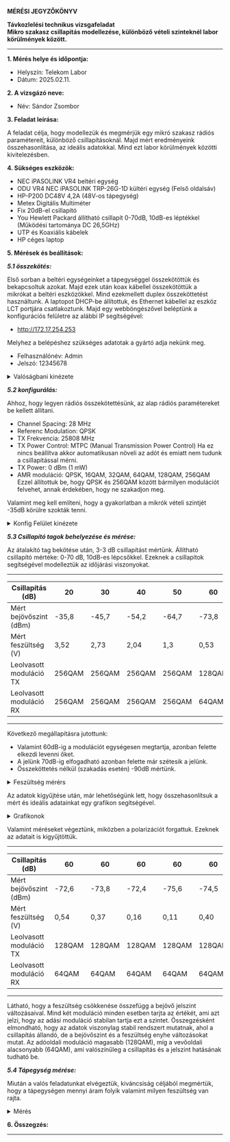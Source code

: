**MÉRÉSI JEGYZŐKÖNYV**

**Távkozlelési technikus vizsgafeladat**  
**Mikro szakasz csillapitás modellezése, különböző vételi szinteknél labor körülmények között.**

---

**1. Mérés helye és időpontja:**  
- Helyszín: Telekom Labor
- Dátum: 2025.02.11.


**2. A vizsgázó neve:**  
- Név: Sándor Zsombor

**3. Feladat leírása:**

A feladat célja, hogy modellezük és megmérjük egy mikró szakasz rádiós paramétereit, különböző csillapításoknál. Majd mért eredményeink összehasonlítása, az ideális adatokkal. Mind ezt labor körülmények közötti kivitelezésben.

**4. Sükséges eszközök:**  

- NEC iPASOLINK VR4 beltéri egység
- ODU VR4 NEC iPASOLINK TRP-26G-1D kültéri egység (Felső oldalsáv)
- HP-P200 DC48V 4,2A (48V-os tápegység)
- Metex Digitális Multiméter
- Fix 20dB-el csillapító
- You Hewlett Packard állítható csillapít 0-70dB, 10dB-es léptékkel (Működési tartománya DC 26,5GHz)
- UTP és Koaxiális kábelek
- HP céges laptop

**5. Mérések és beállítások:**

***5.1 összekötés:***

Első sorban a beltéri egységeinket a tápegységgel összekötöttük és bekapcsoltuk azokat. Majd ezek után koax kábellel összekötöttük a mikrókat a beltéri eszközökkel. Mind ezekmellett duplex összeköttetést használtunk. A laptopot DHCP-be állítottuk, és Ethernet kábellel az eszköz LCT portjára csatlakoztunk. Majd egy webböngészővel beléptünk a konfigurációs felületre az alábbi IP segítségével: 
- http://172.17.254.253

Melyhez a belépéshez szükséges adatotak a gyártó adja nekünk meg. 
- Felhasználónév: Admin
- Jelszó: 12345678

<details>
    <summary>Valóságbani kinézete</summary>
    <img src="https://github.com/user-attachments/assets/761d868a-cb39-4578-9085-0caafe8cc76a" width="640" height="360">
</details>

***5.2 konfigurálás:***

Ahhoz, hogy legyen rádiós összekötettésünk, az alap rádiós paramétereket be kellett állítani.
- Channel Spacing: 28 MHz
- Referenc Modulation: QPSK
- TX Frekvencia: 25808 MHz
- TX Power Control: MTPC (Manual Transmission Power Control) 
Ha ez nincs beállítva akkor automatikusan növeli az adót és emiatt nem tudunk a csillapítással mérni.
- TX Power: 0 dBm (1 mW)
- AMR moduláció: QPSK, 16QAM, 32QAM, 64QAM, 128QAM, 256QAM
Ezzel állítottuk be, hogy QPSK és 256QAM között bármilyen modulációt felvehet, annak érdekében, hogy ne szakadjon meg.

Valamint meg kell említeni, hogy a gyakorlatban a mikrók vételi szintjét -35dB körülre szokták tenni.

<details>
    <summary>Konfig Felület kinézete</summary>
    <img src="https://github.com/user-attachments/assets/52572cab-e8b9-42c6-a755-cb0a3275f356" width="640" height="360">
</details>

***5.3 Csillapító tagok behelyezése és mérése:***

Az átalakító tag bekötése után, 3-3 dB csillapítást mértünk. Állítható csillapító mértéke: 0-70 dB, 10dB-es lépcsőkkel. Ezeknek a csillapítok segítségével modelleztük az időjárási viszonyokat.

---

| Csillapítás (dB) | 20   | 30   | 40   | 50   | 60   | 70   |
|----------------|------|------|------|------|------|------|
| Mért bejövőszint (dBm) | -35,8 | -45,7 | -54,2 | -64,7 | -73,8 | -84,1 |
| Mért feszültség (V) | 3,52  | 2,73  | 2,04  | 1,3   | 0,53  | 0,06  |
| Leolvasott moduláció TX | 256QAM | 256QAM | 256QAM | 256QAM | 128QAM | QPSK |
| Leolvasott moduláció RX | 256QAM | 256QAM | 256QAM | 256QAM | 64QAM  | QPSK |

---

Következő megállapításra jutottunk:
- Valamint 60dB-ig a modulációt egységesen megtartja, azonban felette elkezdi levenni őket.
- A jelünk 70dB-ig elfogadható azonban felette már szétesik a jelünk.
- Összeköttetés nélkül (szakadás esetén) -90dB mértünk.

<details>
    <summary>Feszültség mérérs</summary>
    <img src="https://github.com/user-attachments/assets/18087bdf-83f8-4211-a989-78578a59bde2" width="640" height="360">
</details>


Az adatok kigyűjtése után, már lehetőségünk lett, hogy összehasonlítsuk a mért és ideális adatainkat egy grafikon segítségével.

<details>
    <summary>Grafikonok</summary>
    <img src="https://github.com/user-attachments/assets/ef335ccb-3146-4c85-8a05-6fe4c8f8ebce" width="640" height="360">
    <img src="https://github.com/user-attachments/assets/5046d591-4af3-4afd-928e-c032efa1e49d" width="640" height="360">
</details>

Valamint méréseket végeztünk, miközben a polarizációt forgattuk. Ezeknek az adatait is kigyűjtöttük.

---

| Csillapítás (dB) | 60 | 60 | 60 | 60 | 60 | 60 | 60 |
|----------------|------|------|------|------|------|------|------|
| Mért bejövőszint (dBm) | -72,6 | -73,8 | -72,4 | -75,6 | -74,5 | -73,3 | -74,3 |
| Mért feszültség (V) | 0,54 | 0,37 | 0,16 | 0,11 | 0,40 | 0,43 | 0,47 |
| Leolvasott moduláció TX | 128QAM | 128QAM | 128QAM | 128QAM | 128QAM | 128QAM | 128QAM |
| Leolvasott moduláció RX | 64QAM | 64QAM | 64QAM | 64QAM | 64QAM | 64QAM | 64QAM |

---

Látható, hogy a feszültség csökkenése összefügg a bejövő jelszint változásaival. Mind két moduláció minden esetben tarjta az értékét, ami azt jelzi, hogy az adási moduláció stabilan tartja ezt a szintet. Összegzésként elmondható, hogy az adatok viszonylag stabil rendszert mutatnak, ahol a csillapítás állandó, de a bejövőszint és a feszültség enyhe változásokat mutat. Az adóoldali moduláció magasabb (128QAM), míg a vevőoldali alacsonyabb (64QAM), ami valószínűleg a csillapítás és a jelszint hatásának tudható be.

***5.4 Tápegység mérése:***

Miután a valós feladatunkat elvégeztük, kiváncsiság céljából megmértük, hogy a tápegységen mennyi áram folyik valamint milyen feszültség van rajta. 

<details>
    <summary>Mérés</summary>
    <img src="https://github.com/user-attachments/assets/d03a10cd-0fda-4888-be73-4e19c2258577" width="640" height="360">
</details>

 **6. Összegzés:**


---

